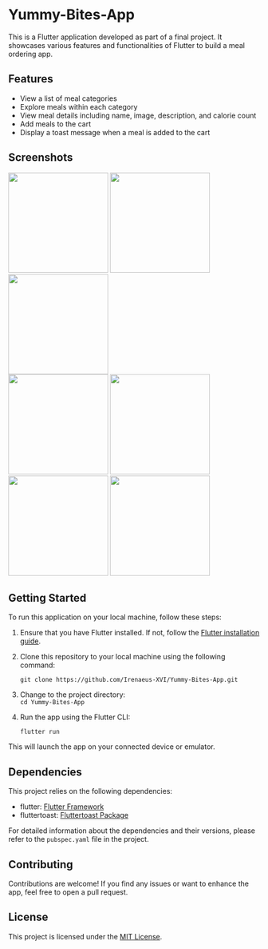 # Yummy-Bites-App

This is a Flutter application developed as part of a final project. It showcases various features and functionalities of Flutter to build a meal ordering app.

## Features

- View a list of meal categories
- Explore meals within each category
- View meal details including name, image, description, and calorie count
- Add meals to the cart
- Display a toast message when a meal is added to the cart

## Screenshots

<div>
  <img src="!https://github.com/Irenaeus-XVI/Yummy-Bites-App/assets/87098443/ed53b655-020a-4d84-bc54-17095b8f45ee" width="200">
  <img src="https://github.com/Irenaeus-XVI/Yummy-Bites-App/blob/main/assets/87098443/47d90d16-920c-4bef-aa13-849c03860705.png" width="200">
  <img src="https://github.com/Irenaeus-XVI/Yummy-Bites-App/blob/main/assets/87098443/b44b4180-9d13-45ff-9ae6-38fdb2b1e62f.png" width="200">
</div>

<div>
  <img src="https://github.com/Irenaeus-XVI/Yummy-Bites-App/blob/main/assets/87098443/00f8746c-8a3f-4716-a5f0-6e88a758edcc.png" width="200">
  <img src="https://github.com/Irenaeus-XVI/Yummy-Bites-App/blob/main/assets/87098443/cafb8b8f-a37e-409c-97f3-24318979a205.png" width="200">
  <img src="https://github.com/Irenaeus-XVI/Yummy-Bites-App/blob/main/assets/87098443/80c83357-84e1-4d84-8f4c-ce0f6fab6ec6.png" width="200">
  <img src="https://github.com/Irenaeus-XVI/Yummy-Bites-App/blob/main/assets/87098443/f362d5df-8d56-49e5-9cfe-f46db868dc2e.png" width="200">
</div>


## Getting Started

To run this application on your local machine, follow these steps:

1. Ensure that you have Flutter installed. If not, follow the [Flutter installation guide](https://flutter.dev/docs/get-started/install).

2. Clone this repository to your local machine using the following command:

   ` git clone https://github.com/Irenaeus-XVI/Yummy-Bites-App.git `
   
3. Change to the project directory:   
    ` cd Yummy-Bites-App `
    

4. Run the app using the Flutter CLI:

   ` flutter run `

This will launch the app on your connected device or emulator.

## Dependencies

This project relies on the following dependencies:

- flutter: [Flutter Framework](https://flutter.dev/)
- fluttertoast: [Fluttertoast Package](https://pub.dev/packages/fluttertoast)

For detailed information about the dependencies and their versions, please refer to the `pubspec.yaml` file in the project.

## Contributing

Contributions are welcome! If you find any issues or want to enhance the app, feel free to open a pull request.

## License

This project is licensed under the [MIT License](LICENSE).

